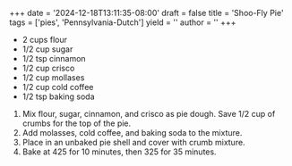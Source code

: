 +++
date = '2024-12-18T13:11:35-08:00'
draft = false
title = 'Shoo-Fly Pie'
tags = ['pies', 'Pennsylvania-Dutch']
yield = ''
author = ''
+++

* 2 cups flour
* 1/2 cup sugar
* 1/2 tsp cinnamon
* 1/2 cup crisco
* 1/2 cup mollases
* 1/2 cup cold coffee
* 1/2 tsp baking soda

1. Mix flour, sugar, cinnamon, and crisco as pie dough. Save 1/2 cup of crumbs for the top of the pie.
2. Add molasses, cold coffee, and baking soda to the mixture.
3. Place in an unbaked pie shell and cover with crumb mixture.
4. Bake at 425 for 10 minutes, then 325 for 35 minutes.
